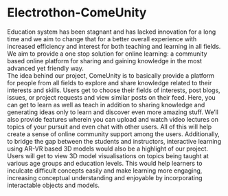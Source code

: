 # Electrothon-ComeUnity
Education system has been stagnant and has lacked innovation for a long time and we aim to change that for a better overall experience with increased efficiency and interest for both teaching and learning in all fields. We aim to provide a one stop solution for online learning: a community based online platform for sharing and gaining knowledge in the most advanced yet friendly way.  
The idea behind our project, ComeUnity is to basically provide a platform for people from all fields to explore and share knowledge related to their interests and skills. Users get to choose their fields of interests, post blogs, issues, or project requests and view similar posts on their feed. Here, you can get to learn as well as teach in addition to sharing knowledge and generating ideas only to learn and discover even more amazing stuff. 
We’ll also provide features wherein you can upload and watch video lectures on topics of your pursuit and even chat with other users. All of this will help create a sense of online community support among the users. 
Additionally, to bridge the gap between the students and instructors, interactive learning using AR-VR based 3D models would also be a highlight of our project. Users will get to view 3D model visualisations on topics being taught at various age groups and education levels. This would help learners to inculcate difficult concepts easily and make learning more engaging, increasing conceptual understanding and enjoyable by incorporating interactable objects and models.
